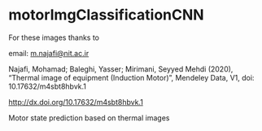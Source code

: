 motorImgClassificationCNN
==============================

For these images thanks to

email: m.najafi@nit.ac.ir

Najafi, Mohamad; Baleghi, Yasser; Mirimani, Seyyed Mehdi (2020), “Thermal image of equipment (Induction Motor)”, Mendeley Data, V1, doi: 10.17632/m4sbt8hbvk.1

http://dx.doi.org/10.17632/m4sbt8hbvk.1



Motor state prediction based on thermal images
